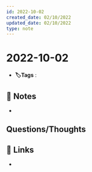 ```yaml
---
id: 2022-10-02
created_date: 02/10/2022
updated_date: 02/10/2022
type: note
---
```


#  2022-10-02
- **🏷️Tags** :   
[ ](#anki-card)
## 📝 Notes
- 


## Questions/Thoughts


## 🔗 Links
- 